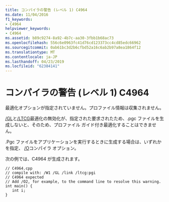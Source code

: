 ```yaml
---
title: コンパイラの警告 (レベル 1) C4964
ms.date: 11/04/2016
f1_keywords:
- C4964
helpviewer_keywords:
- C4964
ms.assetid: b89c9274-8a92-4b7c-aa30-3fbb1b68ac73
ms.openlocfilehash: 556c6e0963fc41d76cd123373cc4cd85edc66962
ms.sourcegitcommit: 0ab61bc3d2b6cfbd52a16c6ab2b97a8ea1864f12
ms.translationtype: MT
ms.contentlocale: ja-JP
ms.lasthandoff: 04/23/2019
ms.locfileid: "62384141"
---
```

# <a name="compiler-warning-level-1-c4964"></a>コンパイラの警告 (レベル 1) C4964

最適化オプションが指定されていません。プロファイル情報は収集されません。

[/GL](../../build/reference/gl-whole-program-optimization.md)と[/LTCG](../../build/reference/ltcg-link-time-code-generation.md)最適化の無効化が、指定された要求されたため、.pgc ファイルを生成しないと、そのため、プロファイル ガイド付き最適化することはできません。

.Pgc ファイルをアプリケーションを実行するときに生成する場合は、いずれかを指定、 [/O](../../build/reference/o-options-optimize-code.md)コンパイラ オプション。

次の例では、C4964 が生成されます。

```
// C4964.cpp
// compile with: /W1 /GL /link /ltcg:pgi
// C4964 expected
// Add /O2, for example, to the command line to resolve this warning.
int main() {
   int i;
}
```